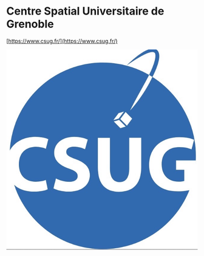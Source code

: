 # Centre Spatial Universitaire de Grenoble

[https://www.csug.fr/](https://www.csug.fr/)

![CSUG](logo_csug-s.jpg)
